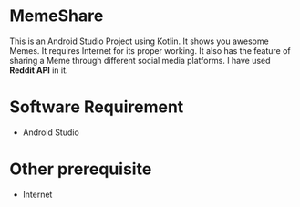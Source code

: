 # MemeShare
This is an Android Studio Project using Kotlin. It shows you awesome Memes. It requires Internet for its proper working. It also has the feature of sharing a Meme through different social media platforms.
I have used **Reddit API** in it.
# Software Requirement
- Android Studio
# Other prerequisite
- Internet 
